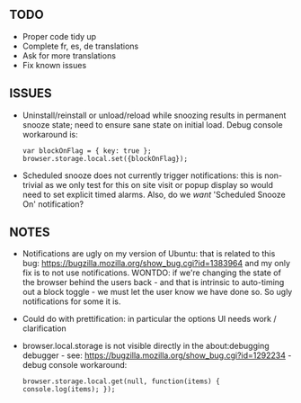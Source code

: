 ## TODO

* Proper code tidy up
* Complete fr, es, de translations
* Ask for more translations
* Fix known issues

## ISSUES
* Uninstall/reinstall or unload/reload while snoozing results in permanent snooze state; need to ensure sane state on initial load. Debug console workaround is:

    ```var blockOnFlag = { key: true }; browser.storage.local.set({blockOnFlag});```

* Scheduled snooze does not currently trigger notifications: this is non-trivial as we only test for this on site visit or popup display so would need to set explicit timed alarms. Also, do we *want* 'Scheduled Snooze On' notification?

## NOTES

* Notifications are ugly on my version of Ubuntu: that is related to this bug:
https://bugzilla.mozilla.org/show_bug.cgi?id=1383964 and my only fix is to not use
notifications. WONTDO: if we're changing the state of the browser behind the users
back - and that is intrinsic to auto-timing out a block toggle - we must let the
user know we have done so. So ugly notifications for some it is.
* Could do with prettification: in particular the options UI needs work / clarification
* browser.local.storage is not visible directly in the about:debugging debugger - see: https://bugzilla.mozilla.org/show_bug.cgi?id=1292234 - debug console workaround:

    ```browser.storage.local.get(null, function(items) { console.log(items); });```
